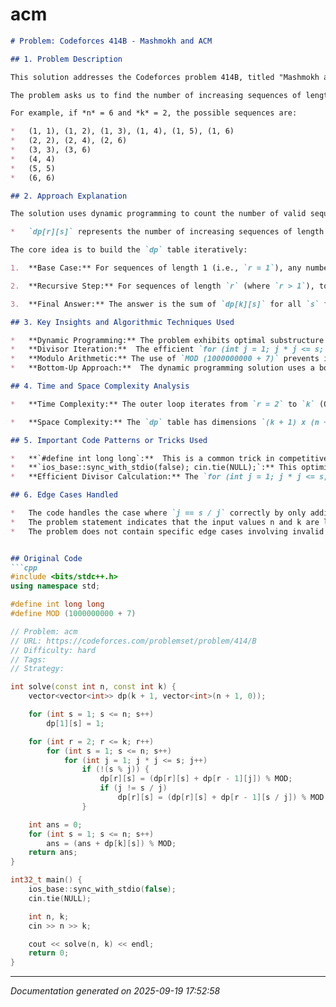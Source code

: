 # acm

```markdown
# Problem: Codeforces 414B - Mashmokh and ACM

## 1. Problem Description

This solution addresses the Codeforces problem 414B, titled "Mashmokh and ACM" (available at [https://codeforces.com/problemset/problem/414/B](https://codeforces.com/problemset/problem/414/B)).

The problem asks us to find the number of increasing sequences of length *k* such that each element in the sequence is a divisor of the next element, and all elements in the sequence are between 1 and *n* (inclusive).

For example, if *n* = 6 and *k* = 2, the possible sequences are:

*   (1, 1), (1, 2), (1, 3), (1, 4), (1, 5), (1, 6)
*   (2, 2), (2, 4), (2, 6)
*   (3, 3), (3, 6)
*   (4, 4)
*   (5, 5)
*   (6, 6)

## 2. Approach Explanation

The solution uses dynamic programming to count the number of valid sequences.

*   `dp[r][s]` represents the number of increasing sequences of length `r` ending with the number `s`.

The core idea is to build the `dp` table iteratively:

1.  **Base Case:** For sequences of length 1 (i.e., `r = 1`), any number from 1 to `n` is a valid sequence of length 1.  Therefore, `dp[1][s] = 1` for all `s` from 1 to `n`.

2.  **Recursive Step:** For sequences of length `r` (where `r > 1`), to find the number of sequences ending with `s`, we iterate through all possible divisors `j` of `s`. For each divisor `j`, we can extend any sequence of length `r - 1` ending with `j` to a sequence of length `r` ending with `s`.  Therefore, we add `dp[r - 1][j]` to `dp[r][s]` for each divisor `j` of `s`.

3.  **Final Answer:** The answer is the sum of `dp[k][s]` for all `s` from 1 to `n`, because any sequence of length `k` ending with any number from 1 to `n` is a valid sequence.

## 3. Key Insights and Algorithmic Techniques Used

*   **Dynamic Programming:** The problem exhibits optimal substructure and overlapping subproblems, making dynamic programming a suitable approach.
*   **Divisor Iteration:**  The efficient `for (int j = 1; j * j <= s; j++)` loop cleverly finds all divisors of `s` in O(sqrt(s)) time.  By checking `s % j == 0`, we determine if `j` is a divisor.  If `j` is a divisor, `s / j` is also a divisor.  We handle the case where `j == s / j` (i.e., `j` is the square root of `s`) to avoid double-counting.  This is far more efficient than iterating from 1 to `s`.
*   **Modulo Arithmetic:** The use of `MOD (1000000000 + 7)` prevents integer overflow during the calculations. Remember to apply the modulo operator after each addition to ensure the result stays within the valid range.
*   **Bottom-Up Approach:**  The dynamic programming solution uses a bottom-up (iterative) approach to build the `dp` table, starting from the base cases and iteratively building up to the desired solution.

## 4. Time and Space Complexity Analysis

*   **Time Complexity:** The outer loop iterates from `r = 2` to `k` (O(k)).  The next loop iterates from `s = 1` to `n` (O(n)). The innermost loop for finding divisors takes O(sqrt(s)) time.  Therefore, the overall time complexity is O(k * n * sqrt(n)).

*   **Space Complexity:** The `dp` table has dimensions `(k + 1) x (n + 1)`, so the space complexity is O(k * n).

## 5. Important Code Patterns or Tricks Used

*   **`#define int long long`:**  This is a common trick in competitive programming to avoid integer overflow issues when dealing with large numbers.  It redefines `int` as `long long`, providing a larger range for integer values. The corresponding change to `main` function signature `int32_t main()` is required for proper compilation.
*   **`ios_base::sync_with_stdio(false); cin.tie(NULL);`:** This optimization disables synchronization between the C++ standard streams and the C standard streams, and unties `cin` and `cout`, potentially speeding up input/output operations.  This is especially helpful when dealing with large input sizes.
*   **Efficient Divisor Calculation:** The `for (int j = 1; j * j <= s; j++)` loop is a standard way to find all divisors of a number efficiently.

## 6. Edge Cases Handled

*   The code handles the case where `j == s / j` correctly by only adding `dp[r - 1][j]` once to `dp[r][s]`.
*   The problem statement indicates that the input values n and k are likely to be relatively large and that overflows need to be considered. The MOD value is included to prevent integer overflows during calculations by taking the modulo of the results with a sufficiently large prime number after each arithmetic operation.
*   The problem does not contain specific edge cases involving invalid input. The code assumes that `n` and `k` will be within the expected ranges.


## Original Code
```cpp
#include <bits/stdc++.h>
using namespace std;

#define int long long
#define MOD (1000000000 + 7)

// Problem: acm
// URL: https://codeforces.com/problemset/problem/414/B
// Difficulty: hard
// Tags:
// Strategy:

int solve(const int n, const int k) {
    vector<vector<int>> dp(k + 1, vector<int>(n + 1, 0));

    for (int s = 1; s <= n; s++)
        dp[1][s] = 1;

    for (int r = 2; r <= k; r++)
        for (int s = 1; s <= n; s++)
            for (int j = 1; j * j <= s; j++)
                if (!(s % j)) {
                    dp[r][s] = (dp[r][s] + dp[r - 1][j]) % MOD;
                    if (j != s / j)
                        dp[r][s] = (dp[r][s] + dp[r - 1][s / j]) % MOD;
                }

    int ans = 0;
    for (int s = 1; s <= n; s++)
        ans = (ans + dp[k][s]) % MOD;
    return ans;
}

int32_t main() {
    ios_base::sync_with_stdio(false);
    cin.tie(NULL);

    int n, k;
    cin >> n >> k;

    cout << solve(n, k) << endl;
    return 0;
}
```

---
*Documentation generated on 2025-09-19 17:52:58*
